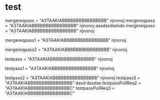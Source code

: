 # test
mergereqpass = "A3TAAKIABBBBBBBBBBBBBBBB"
njnonoj
mergereqpass = "A3TAAKIABBBBBBBBBBBBBBBB" njnonoj
aasdasdadsds
mergereqpass = "A3TAAKIABBBBBBBBBBBBBBBB" njnonoj


mergereqpass1 = "A3TAAKIABBBBBBBBBBBBBBBB" njnonoj

mergereqpass2 = "A3TAAKIABBBBBBBBBBBBBBBB" njnonoj

testpass = "A3TAAKIABBBBBBBBBBBBBBBB" njnonoj

testpass1 = "A3TAAKIABBBBBBBBBBBBBBBB" njnonoj

testpass2 = "A3TAAKIABBBBBBBBBBBBBBBB" njnonoj
testpass3 = "A3TAAKIABBBBBBBBBBBBBBBB"
dasd dasdas
testpassPullReq2 = "A3TAAKIABBBBBBBBBBBBBBBC"
testpassPullReq3 = "A3TAAKIABBBBBBBBBBBBBBBC"
